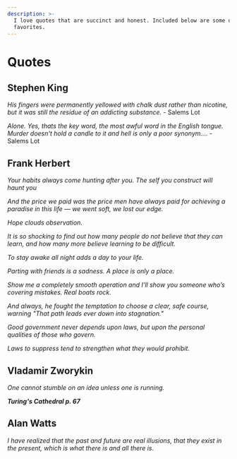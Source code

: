 ```yaml
---
description: >-
  I love quotes that are succinct and honest. Included below are some of my
  favorites.
---
```


# Quotes

## Stephen King

_His fingers were permanently yellowed with chalk dust rather than nicotine, but it was still the residue of an addicting substance._ - Salems Lot

_Alone. Yes, thats the key word, the most awful word in the English tongue. Murder doesn't hold a candle to it and hell is only a poor synonym...._ - Salems Lot

## Frank Herbert

_Your habits always come hunting after you. The self you construct will haunt you_

_And the price we paid was the price men have always paid for achieving a paradise in this life — we went soft, we lost our edge._

_Hope clouds observation._

_It is so shocking to find out how many people do not believe that they can learn, and how many more believe learning to be difficult._

_To stay awake all night adds a day to your life._

_Parting with friends is a sadness. A place is only a place._

_Show me a completely smooth operation and I’ll show you someone who’s covering mistakes. Real boats rock._

_And always, he fought the temptation to choose a clear, safe course, warning "That path leads ever down into stagnation."_

_Good government never depends upon laws, but upon the personal qualities of those who govern._

_Laws to suppress tend to strengthen what they would prohibit._

## Vladamir Zworykin

_One cannot stumble on an idea unless one is running._ 

_**Turing's Cathedral p. 67**_

## Alan Watts

_I have realized that the past and future are real illusions, that they exist in the present, which is what there is and all there is._

